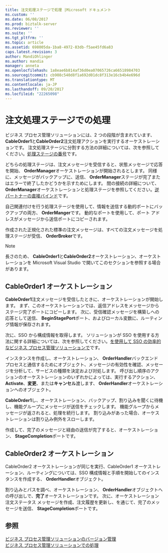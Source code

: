 ```yaml
---
title: 注文処理ステージで処理 |Microsoft ドキュメント
ms.custom: ''
ms.date: 06/08/2017
ms.prod: biztalk-server
ms.reviewer: ''
ms.suite: ''
ms.tgt_pltfrm: ''
ms.topic: article
ms.assetid: 698005da-1ba8-4972-83db-f5ae45fd6a83
caps.latest.revision: 3
author: MandiOhlinger
ms.author: mandia
manager: anneta
ms.openlocfilehash: 1a8eae6b814af36d0ea07065726ca66518984703
ms.sourcegitcommit: cb908c540d8f1a692d01dc8f313e16cb4b4e696d
ms.translationtype: MT
ms.contentlocale: ja-JP
ms.lasthandoff: 09/20/2017
ms.locfileid: "22265098"
---
```

# <a name="processing-in-the-order-processing-stages"></a>注文処理ステージでの処理
ビジネス プロセス管理ソリューションには、2 つの段階が含まれています、 **CableOrder1**と**CableOrder2**注文処理アクションを実行するオーケストレーションです。 注文処理ステージに分割する方法の詳細については、次を参照してください。[処理ステージの番号](../core/number-of-processing-stages.md)です。  
  
 どちらの処理ステージは、注文メッセージを受信すると、状態メッセージで応答を開始、 **OrderManager**オーケストレーションが開始されるとします。 同様に、メッセージがバックアップに、送信、 **OrderManager**ステージが完了またはエラーで終了したかどうかを示すためにします。 間の接続の詳細について、 **OrderManager**オーケストレーションと処理ステージを参照してください。[逆パートナーの直接バインド](../core/inverse-direct-partner-binding.md)です。  
  
 自己関連付けを行う処理ステージを使用して、情報を送信する動的ポートにバックアップの両方、 **OrderManger**です。 動的なポートを使用して、ポート アドレスがメッセージから送信ポートにコピーされます。  
  
 作成された正規化された標準の注文メッセージは、すべての注文メッセージを処理ステージが受信、 **OrderBroker**です。  
  
> [!NOTE]
>  長さのため、 **CableOrder1**と**CableOrder2**オーケストレーション、オーケストレーションを Microsoft Visual Studio で開いてこのセクションを参照する場合があります。  
  
## <a name="the-cableorder1-orchestration"></a>CableOrder1 オーケストレーション  
 **CableOrder1**注文メッセージを受信したときに、オーケストレーションが開始します。 まず、このオーケストレーションでは、返信アドレスをメッセージからステージ完了ポートにコピーします。 次に、受信確認メッセージを構築しへの応答として送信、 **BeginStagePort**ポート、およびローカル変数に、ルーティング情報が保存されます。  
  
 次に、SSO から構成情報を取得します。 ソリューションが SSO を使用する方法に関する詳細については、次を参照してください。[を使用して SSO の効率的なビジネス プロセス管理ソリューションで](../core/using-sso-efficiently-in-the-business-process-management-solution.md)です。  
  
 インスタンスを作成し、オーケストレーション、 **OrderHandler**バックエンド プロセスと通信するためにオブジェクト、メッセージの有効性を確認、メッセージを分析して、サービスの種類を決定および対処します。 呼び出し順序のアクションのオーケストレーションのいずれかによっては、実行するアクション、 **Activate**、**変更**、または**キャンセル**渡します、 **OrderHandler**オーケストレーションへのオブジェクト。  
  
 **CableOrder1**し、オーケストレーション、バックアップ、割り込みを聞くに待機し、機能グループにメッセージが送信をチェックします。 機能グループからメッセージが返されると、処理を続行します。 割り込みがあった場合、オーケストレーションは割り込み例外をスローします。  
  
 作成して、完了のメッセージと経由の送信が完了すると、オーケストレーション、 **StageCompletion**ポートです。  
  
## <a name="the-cableorder2-orchestration"></a>CableOrder2 オーケストレーション  
 CableOrder2 オーケストレーションが同じを実行、CableOrder1 オーケストレーション、ルーティングについては、SSO 構成情報と手順を開始してのインスタンスを作成する、 **OrderHandler**オブジェクト。  
  
 割り込みとパスを調べ、オーケストレーション、 **OrderHandler**オブジェクトへの呼び出しで、**完了**オーケストレーションです。 次に、オーケストレーション注文ステータス メッセージを作成、注文履歴を更新し、を通じて、完了のメッセージを送信、 **StageCompletion**ポートです。  
  
## <a name="see-also"></a>参照  
 [ビジネス プロセス管理ソリューションのバージョン管理](../core/versioning-the-business-process-management-solution.md)   
 [ビジネス プロセス管理ソリューションでの処理](../core/processing-in-the-business-process-management-solution.md)